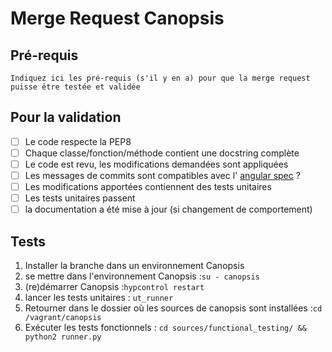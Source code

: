 # Merge Request Canopsis

<message>

## Pré-requis

``` 
Indiquez ici les pré-requis (s'il y en a) pour que la merge request puisse être testée et validée

```

## Pour la validation

- [ ] Le code respecte la PEP8
- [ ] Chaque classe/fonction/méthode contient une docstring complète
- [ ] Le code est revu, les modifications demandées sont appliquées
- [ ] Les messages de commits sont compatibles avec l' [angular spec](https://github.com/angular/angular/blob/master/CONTRIBUTING.md#commit) ?
- [ ] Les modifications apportées contiennent des tests unitaires
- [ ] Les tests unitaires passent
- [ ] la documentation a été mise à jour (si changement de comportement)

## Tests


1. Installer la branche dans un environnement Canopsis
2. se mettre dans l'environnement Canopsis :`su - canopsis`
3. (re)démarrer Canopsis :`hypcontrol restart`
4. lancer les tests unitaires :  `ut_runner`
5. Retourner dans le dossier où les sources de canopsis sont installées :`cd /vagrant/canopsis`
6. Exécuter les tests fonctionnels : `cd sources/functional_testing/ && python2 runner.py`
